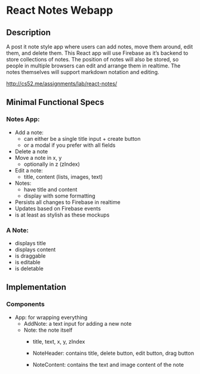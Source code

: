 # React Notes Webapp

## Description  
A post it note style app where users can add notes, move them around, edit them, and delete them. This React app will use Firebase as it’s backend to store collections of notes. The position of notes will also be stored, so people in multiple browsers can edit and arrange them in realtime. The notes themselves will support markdown notation and editing.

http://cs52.me/assignments/lab/react-notes/

## Minimal Functional Specs  
### Notes App:
* Add a note:
    * can either be a single title input + create button
    * or a modal if you prefer with all fields
* Delete a note
* Move a note in x, y
    * optionally in z (zIndex)
* Edit a note:
    * title, content (lists, images, text)
* Notes:
    * have title and content
    * display with some formatting
* Persists all changes to Firebase in realtime
* Updates based on Firebase events
* is at least as stylish as these mockups

### A Note:
* displays title
* displays content
* is draggable
* is editable
* is deletable

## Implementation
### Components
* App: for wrapping everything
  * AddNote: a text input for adding a new note
  * Note: the note itself
    * title, text, x, y, zIndex    

    * NoteHeader: contains title, delete button, edit button, drag button
    * NoteContent: contains the text and image content of the note
